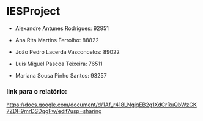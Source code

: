 # IESProject

- Alexandre Antunes Rodrigues: 92951

- Ana Rita Martins Ferrolho: 88822

- João Pedro Lacerda Vasconcelos:  89022

- Luís Miguel Páscoa Teixeira: 76511

- Mariana Sousa Pinho Santos:  93257



### link para o relatório:

https://docs.google.com/document/d/1Af_r418LNgigEB2g1XdCrRuQbWzGK7ZDH9mrDSDqgFw/edit?usp=sharing
